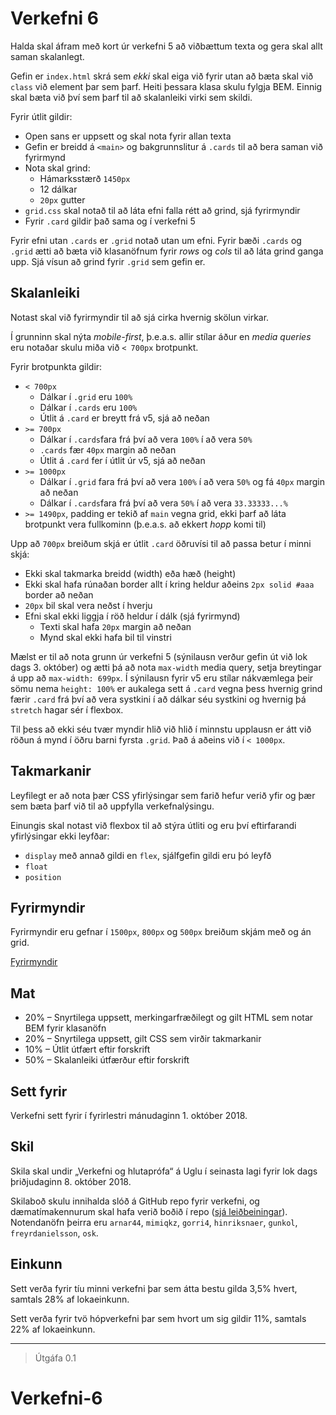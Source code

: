 # Verkefni 6

Halda skal áfram með kort úr verkefni 5 að viðbættum texta og gera skal allt saman skalanlegt.

Gefin er `index.html` skrá sem _ekki_ skal eiga við fyrir utan að bæta skal við `class` við element þar sem þarf. Heiti þessara klasa skulu fylgja BEM. Einnig skal bæta við því sem þarf til að skalanleiki virki sem skildi.

Fyrir útlit gildir:

* Open sans er uppsett og skal nota fyrir allan texta
* Gefin er breidd á `<main>` og bakgrunnslitur á `.cards` til að bera saman við fyrirmynd
* Nota skal grind:
  - Hámarksstærð `1450px`
  - 12 dálkar
  - `20px` gutter
* `grid.css` skal notað til að láta efni falla rétt að grind, sjá fyrirmyndir
* Fyrir `.card` gildir það sama og í verkefni 5

Fyrir efni utan `.cards` er `.grid` notað utan um efni. Fyrir bæði `.cards` og `.grid` ætti að bæta við klasanöfnum fyrir _rows_ og _cols_ til að láta grind ganga upp. Sjá vísun að grind fyrir `.grid` sem gefin er.

## Skalanleiki

Notast skal við fyrirmyndir til að sjá cirka hvernig skölun virkar.

Í grunninn skal nýta _mobile-first_, þ.e.a.s. allir stílar áður en _media queries_ eru notaðar skulu miða við `< 700px` brotpunkt.

Fyrir brotpunkta gildir:

* `< 700px`
  - Dálkar í `.grid` eru `100%`
  - Dálkar í `.cards` eru `100%`
  - Útlit á `.card` er breytt frá v5, sjá að neðan
* `>= 700px`
  - Dálkar í `.cards`fara frá því að vera `100%` í að vera `50%`
  - `.cards` fær `40px` margin að neðan
  - Útlit á `.card` fer í útlit úr v5, sjá að neðan
* `>= 1000px`
  - Dálkar í `.grid` fara frá því að vera `100%` í að vera `50%` og fá `40px` margin að neðan
  - Dálkar í `.cards`fara frá því að vera `50%` í að vera `33.33333...%`
* `>= 1490px`, padding er tekið af `main` vegna grid, ekki þarf að láta brotpunkt vera fullkominn (þ.e.a.s. að ekkert _hopp_ komi til)

Upp að `700px` breiðum skjá er útlit `.card` öðruvísi til að passa betur í minni skjá:

* Ekki skal takmarka breidd (width) eða hæð (height)
* Ekki skal hafa rúnaðan border allt í kring heldur aðeins `2px solid #aaa` border að neðan
* `20px` bil skal vera neðst í hverju
* Efni skal ekki liggja í röð heldur í dálk (sjá fyrirmynd)
  - Texti skal hafa `20px` margin að neðan
  - Mynd skal ekki hafa bil til vinstri

Mælst er til að nota grunn úr verkefni 5 (sýnilausn verður gefin út við lok dags 3. október) og ætti þá að nota `max-width` media query, setja breytingar á upp að `max-width: 699px`. Í sýnilausn fyrir v5 eru stílar nákvæmlega þeir sömu nema `height: 100%` er aukalega sett á `.card` vegna þess hvernig grind færir `.card` frá því að vera systkini í að dálkar séu systkini og hvernig þá `stretch` hagar sér í flexbox.

Til þess að ekki séu tvær myndir hlið við hlið í minnstu upplausn er átt við röðun á mynd í öðru barni fyrsta `.grid`. Það á aðeins við í `< 1000px`.

## Takmarkanir

Leyfilegt er að nota þær CSS yfirlýsingar sem farið hefur verið yfir og þær sem bæta þarf við til að uppfylla verkefnalýsingu.

Einungis skal notast við flexbox til að stýra útliti og eru því eftirfarandi yfirlýsingar ekki leyfðar:

* `display` með annað gildi en `flex`, sjálfgefin gildi eru þó leyfð
* `float`
* `position`

## Fyrirmyndir

Fyrirmyndir eru gefnar í `1500px`, `800px` og `500px` breiðum skjám með og án grid.

[Fyrirmyndir](utlit/readme.md)

## Mat

* 20% – Snyrtilega uppsett, merkingarfræðilegt og gilt HTML sem notar BEM fyrir klasanöfn
* 20% – Snyrtilega uppsett, gilt CSS sem virðir takmarkanir
* 10% – Útlit útfært eftir forskrift
* 50% – Skalanleiki útfærður eftir forskrift

## Sett fyrir

Verkefni sett fyrir í fyrirlestri mánudaginn 1. október 2018.

## Skil

Skila skal undir „Verkefni og hlutaprófa“ á Uglu í seinasta lagi fyrir lok dags þriðjudaginn 8. október 2018.

Skilaboð skulu innihalda slóð á GitHub repo fyrir verkefni, og dæmatímakennurum skal hafa verið boðið í repo ([sjá leiðbeiningar](https://help.github.com/articles/inviting-collaborators-to-a-personal-repository/)). Notendanöfn þeirra eru `arnar44`, `mimiqkz`, `gorri4`, `hinriksnaer`, `gunkol`, `freyrdanielsson`, `osk`.

## Einkunn

Sett verða fyrir tíu minni verkefni þar sem átta bestu gilda 3,5% hvert, samtals 28% af lokaeinkunn.

Sett verða fyrir tvö hópverkefni þar sem hvort um sig gildir 11%, samtals 22% af lokaeinkunn.

---

> Útgáfa 0.1
# Verkefni-6
